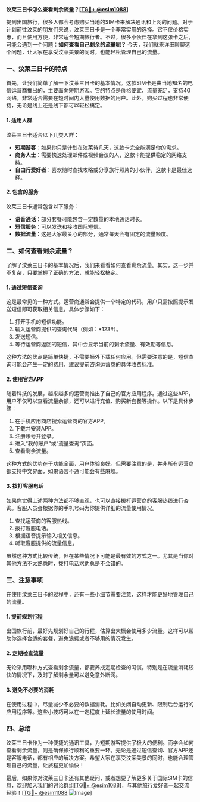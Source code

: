 **汶莱三日卡怎么查看剩余流量？[[TG💪+ @esim1088](https://t.me/s/esim1088)]**

提到出国旅行，很多人都会考虑购买当地的SIM卡来解决通讯和上网的问题。对于计划前往汶莱的朋友们来说，汶莱三日卡是一个非常实用的选择。它不仅价格实惠，而且使用方便，非常适合短期旅行者。不过，很多小伙伴在拿到这张卡之后，可能会遇到一个问题：**如何查看自己剩余的流量呢？** 今天，我们就来详细聊聊这个问题，让大家在享受汶莱美景的同时，也能轻松管理自己的流量。

### 一、汶莱三日卡的特点

首先，让我们简单了解一下汶莱三日卡的基本情况。这款SIM卡是由当地知名的电信运营商推出的，主要面向短期游客。它的特点是价格便宜、流量充足，支持4G网络，非常适合需要在短时间内大量使用数据的用户。此外，购买过程也非常便捷，无论是线上还是线下都可以轻松搞定。

#### 1. 适用人群
汶莱三日卡适合以下几类人群：
- **短期游客**：如果你只是计划在汶莱待几天，这款卡完全能满足你的需求。
- **商务人士**：需要快速处理邮件或视频会议的人，这款卡能提供稳定的网络支持。
- **自由行爱好者**：喜欢随时查找攻略或分享旅行照片的小伙伴，这款卡是最佳选择。

#### 2. 包含的服务
汶莱三日卡通常包含以下服务：
- **语音通话**：部分套餐可能包含一定数量的本地通话时长。
- **短信服务**：可以发送和接收国际短信。
- **数据流量**：这是大家最关心的部分，通常每天会有固定的流量额度。

### 二、如何查看剩余流量？

了解了汶莱三日卡的基本情况后，我们来看看如何查看剩余流量。其实，这一步并不复杂，只要掌握了正确的方法，就能轻松搞定。

#### 1. 通过短信查询
这是最常见的一种方式。运营商通常会提供一个特定的代码，用户只需按照提示发送短信即可获取相关信息。具体步骤如下：

1. 打开手机的短信功能。
2. 输入运营商提供的查询代码（例如：*123#）。
3. 发送短信。
4. 等待运营商返回的短信，其中会显示当前的剩余流量、有效期等信息。

这种方法的优点是简单快捷，不需要额外下载任何应用。但需要注意的是，短信查询可能会产生一定的费用，建议提前咨询运营商的具体收费标准。

#### 2. 使用官方APP
随着科技的发展，越来越多的运营商推出了自己的官方应用程序。通过这些APP，用户不仅可以查看流量余额，还可以进行充值、购买新套餐等操作。以下是具体步骤：

1. 在手机应用商店搜索运营商的官方APP。
2. 下载并安装APP。
3. 注册账号并登录。
4. 进入“我的账户”或“流量查询”页面。
5. 查看剩余流量。

这种方式的优势在于功能全面，用户体验良好。但需要注意的是，并非所有运营商都支持中文界面，如果语言不通可能会有些麻烦。

#### 3. 拨打客服电话
如果你觉得上述两种方法都不够直观，也可以直接拨打运营商的客服热线进行咨询。客服人员会根据你的手机号码为你提供详细的流量使用情况。

1. 查找运营商的客服热线。
2. 拨打客服电话。
3. 根据语音提示输入相关信息。
4. 听取客服提供的流量信息。

虽然这种方式比较传统，但在某些情况下可能是最有效的方式之一。尤其是当你对其他方法不太熟悉时，拨打电话求助总是不会错的。

### 三、注意事项

在使用汶莱三日卡的过程中，还有一些小细节需要注意，这样才能更好地管理自己的流量。

#### 1. 提前规划行程
出国旅行前，最好先规划好自己的行程，估算出大概会使用多少流量。这样可以帮助你选择合适的套餐，避免浪费或者不够用的情况发生。

#### 2. 定期检查流量
无论采用哪种方式查看剩余流量，都要养成定期检查的习惯。特别是在流量消耗较快的情况下，及时了解剩余量可以避免意外断网。

#### 3. 避免不必要的消耗
在使用过程中，尽量减少不必要的数据消耗。比如关闭自动更新、限制后台运行的应用程序等。这些小技巧可以在一定程度上延长流量的使用时间。

### 四、总结

汶莱三日卡作为一种便捷的通讯工具，为短期游客提供了极大的便利。而学会如何查看剩余流量，则是确保旅行顺利的重要一环。无论是通过短信查询、官方APP还是客服电话，都有相应的解决方案。希望大家在享受汶莱美景的同时，也能合理管理自己的流量，让旅程更加愉快！

最后，如果你对汶莱三日卡还有其他疑问，或者想要了解更多关于国际SIM卡的信息，欢迎加入我们的讨论群组[[TG💪+ @esim1088](https://t.me/s/esim1088)]，与其他旅行爱好者一起交流经验！[[TG💪+ @esim1088](https://t.me/s/esim1088) ![Image](https://i.postimg.cc/4NQfJmqS/Snipaste-2025-05-13-00-14-12.png)]